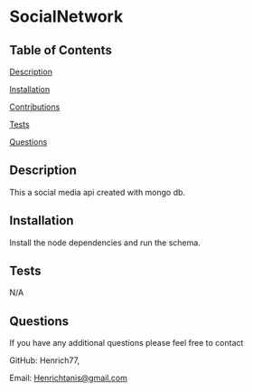 # SocialNetwork



  
  
  ## Table of Contents
  
  [Description](#description)
  
  [Installation](#installation)
  
  [Contributions](#contributions)
  
  [Tests](#tests)
  
  [Questions](#questions)


 
   ## Description
  This a social media api created with mongo db.

 

  
  
  ## Installation 
  Install the node dependencies and run the schema.

 
 



 
 
  ## Tests
  N/A

  
  ## Questions

  If you have any additional questions please feel free to contact 
  
  GitHub: Henrich77,
  
  Email:    Henrichtanis@gmail.com




